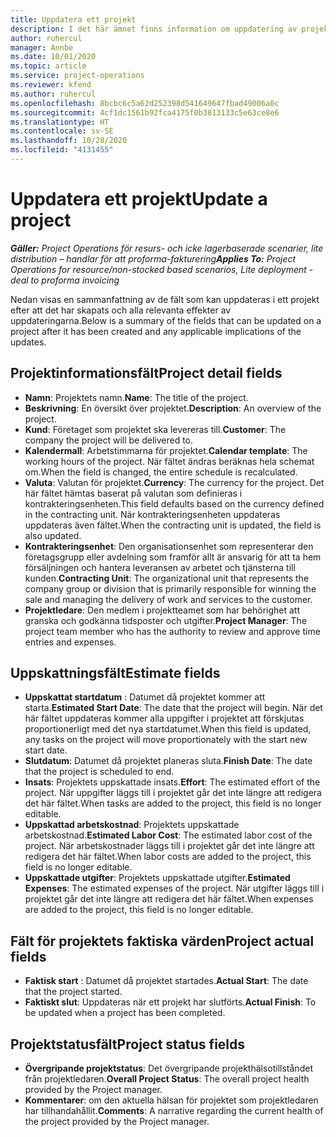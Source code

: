 ```yaml
---
title: Uppdatera ett projekt
description: I det här ämnet finns information om uppdatering av projekt i Project Operations.
author: ruhercul
manager: Annbe
ms.date: 10/01/2020
ms.topic: article
ms.service: project-operations
ms.reviewer: kfend
ms.author: ruhercul
ms.openlocfilehash: 8bcbc6c5a62d252398d541649647fbad49006a0c
ms.sourcegitcommit: 4cf1dc1561b92fca4175f0b3813133c5e63ce8e6
ms.translationtype: HT
ms.contentlocale: sv-SE
ms.lasthandoff: 10/28/2020
ms.locfileid: "4131455"
---
```

# <a name="update-a-project"></a><span data-ttu-id="2e42c-103">Uppdatera ett projekt</span><span class="sxs-lookup"><span data-stu-id="2e42c-103">Update a project</span></span>

<span data-ttu-id="2e42c-104">_**Gäller:** Project Operations för resurs- och icke lagerbaserade scenarier, lite distribution – handlar för att proforma-fakturering_</span><span class="sxs-lookup"><span data-stu-id="2e42c-104">_**Applies To:** Project Operations for resource/non-stocked based scenarios, Lite deployment - deal to proforma invoicing_</span></span>

<span data-ttu-id="2e42c-105">Nedan visas en sammanfattning av de fält som kan uppdateras i ett projekt efter att det har skapats och alla relevanta effekter av uppdateringarna.</span><span class="sxs-lookup"><span data-stu-id="2e42c-105">Below is a summary of the fields that can be updated on a project after it has been created and any applicable implications of the updates.</span></span>

## <a name="project-detail-fields"></a><span data-ttu-id="2e42c-106">Projektinformationsfält</span><span class="sxs-lookup"><span data-stu-id="2e42c-106">Project detail fields</span></span>

- <span data-ttu-id="2e42c-107">**Namn**: Projektets namn.</span><span class="sxs-lookup"><span data-stu-id="2e42c-107">**Name**: The title of the project.</span></span>
- <span data-ttu-id="2e42c-108">**Beskrivning**: En översikt över projektet.</span><span class="sxs-lookup"><span data-stu-id="2e42c-108">**Description**: An overview of the project.</span></span>
- <span data-ttu-id="2e42c-109">**Kund**: Företaget som projektet ska levereras till.</span><span class="sxs-lookup"><span data-stu-id="2e42c-109">**Customer**: The company the project will be delivered to.</span></span>
- <span data-ttu-id="2e42c-110">**Kalendermall**: Arbetstimmarna för projektet.</span><span class="sxs-lookup"><span data-stu-id="2e42c-110">**Calendar template**: The working hours of the project.</span></span> <span data-ttu-id="2e42c-111">När fältet ändras beräknas hela schemat om.</span><span class="sxs-lookup"><span data-stu-id="2e42c-111">When the field is changed, the entire schedule is recalculated.</span></span>
- <span data-ttu-id="2e42c-112">**Valuta**: Valutan för projektet.</span><span class="sxs-lookup"><span data-stu-id="2e42c-112">**Currency**: The currency for the project.</span></span> <span data-ttu-id="2e42c-113">Det här fältet hämtas baserat på valutan som definieras i kontrakteringsenheten.</span><span class="sxs-lookup"><span data-stu-id="2e42c-113">This field defaults based on the currency defined in the contracting unit.</span></span> <span data-ttu-id="2e42c-114">När kontrakteringsenheten uppdateras uppdateras även fältet.</span><span class="sxs-lookup"><span data-stu-id="2e42c-114">When the contracting unit is updated, the field is also updated.</span></span>
- <span data-ttu-id="2e42c-115">**Kontrakteringsenhet**: Den organisationsenhet som representerar den företagsgrupp eller avdelning som framför allt är ansvarig för att ta hem försäljningen och hantera leveransen av arbetet och tjänsterna till kunden.</span><span class="sxs-lookup"><span data-stu-id="2e42c-115">**Contracting Unit**: The organizational unit that represents the company group or division that is primarily responsible for winning the sale and managing the delivery of work and services to the customer.</span></span> 
- <span data-ttu-id="2e42c-116">**Projektledare**: Den medlem i projektteamet som har behörighet att granska och godkänna tidsposter och utgifter.</span><span class="sxs-lookup"><span data-stu-id="2e42c-116">**Project Manager**: The project team member who has the authority to review and approve time entries and expenses.</span></span>

## <a name="estimate-fields"></a><span data-ttu-id="2e42c-117">Uppskattningsfält</span><span class="sxs-lookup"><span data-stu-id="2e42c-117">Estimate fields</span></span>

- <span data-ttu-id="2e42c-118">**Uppskattat startdatum** : Datumet då projektet kommer att starta.</span><span class="sxs-lookup"><span data-stu-id="2e42c-118">**Estimated Start Date**: The date that the project will begin.</span></span> <span data-ttu-id="2e42c-119">När det här fältet uppdateras kommer alla uppgifter i projektet att förskjutas proportionerligt med det nya startdatumet.</span><span class="sxs-lookup"><span data-stu-id="2e42c-119">When this field is updated, any tasks on the project will move proportionately with the start new start date.</span></span>
- <span data-ttu-id="2e42c-120">**Slutdatum**: Datumet då projektet planeras sluta.</span><span class="sxs-lookup"><span data-stu-id="2e42c-120">**Finish Date**: The date that the project is scheduled to end.</span></span>
- <span data-ttu-id="2e42c-121">**Insats**: Projektets uppskattade insats.</span><span class="sxs-lookup"><span data-stu-id="2e42c-121">**Effort**: The estimated effort of the project.</span></span> <span data-ttu-id="2e42c-122">När uppgifter läggs till i projektet går det inte längre att redigera det här fältet.</span><span class="sxs-lookup"><span data-stu-id="2e42c-122">When tasks are added to the project, this field is no longer editable.</span></span>
- <span data-ttu-id="2e42c-123">**Uppskattad arbetskostnad**: Projektets uppskattade arbetskostnad.</span><span class="sxs-lookup"><span data-stu-id="2e42c-123">**Estimated Labor Cost**: The estimated labor cost of the project.</span></span> <span data-ttu-id="2e42c-124">När arbetskostnader läggs till i projektet går det inte längre att redigera det här fältet.</span><span class="sxs-lookup"><span data-stu-id="2e42c-124">When labor costs are added to the project, this field is no longer editable.</span></span>
- <span data-ttu-id="2e42c-125">**Uppskattade utgifter**: Projektets uppskattade utgifter.</span><span class="sxs-lookup"><span data-stu-id="2e42c-125">**Estimated Expenses**: The estimated expenses of the project.</span></span> <span data-ttu-id="2e42c-126">När utgifter läggs till i projektet går det inte längre att redigera det här fältet.</span><span class="sxs-lookup"><span data-stu-id="2e42c-126">When expenses are added to the project, this field is no longer editable.</span></span>

## <a name="project-actual-fields"></a><span data-ttu-id="2e42c-127">Fält för projektets faktiska värden</span><span class="sxs-lookup"><span data-stu-id="2e42c-127">Project actual fields</span></span>
- <span data-ttu-id="2e42c-128">**Faktisk start** : Datumet då projektet startades.</span><span class="sxs-lookup"><span data-stu-id="2e42c-128">**Actual Start**: The date that the project started.</span></span>
- <span data-ttu-id="2e42c-129">**Faktiskt slut**: Uppdateras när ett projekt har slutförts.</span><span class="sxs-lookup"><span data-stu-id="2e42c-129">**Actual Finish**: To be updated when a project has been completed.</span></span>

## <a name="project-status-fields"></a><span data-ttu-id="2e42c-130">Projektstatusfält</span><span class="sxs-lookup"><span data-stu-id="2e42c-130">Project status fields</span></span>

- <span data-ttu-id="2e42c-131">**Övergripande projektstatus**: Det övergripande projekthälsotillståndet från projektledaren.</span><span class="sxs-lookup"><span data-stu-id="2e42c-131">**Overall Project Status**: The overall project health provided by the Project manager.</span></span>
- <span data-ttu-id="2e42c-132">**Kommentarer**: om den aktuella hälsan för projektet som projektledaren har tillhandahållit.</span><span class="sxs-lookup"><span data-stu-id="2e42c-132">**Comments**: A narrative regarding the current health of the project provided by the Project manager.</span></span>


